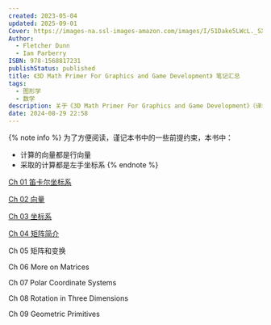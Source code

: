 ```yaml
---
created: 2023-05-04
updated: 2025-09-01
Cover: https://images-na.ssl-images-amazon.com/images/I/51Dake5LWcL._SX404_BO1,204,203,200_.jpg
Author:
  - Fletcher Dunn
  - Ian Parberry
ISBN: 978-1568817231
publishStatus: published
title: 《3D Math Primer For Graphics and Game Development》 笔记汇总
tags:
  - 图形学
  - 数学
description: 关于《3D Math Primer For Graphics and Game Development》（译名 《3D 数学基础：图形与游戏开发》）的阅读笔记，包含笛卡尔坐标系，矢量，坐标系转换等各种信息。
date: 2024-08-29 22:58
---
```


{% note info %}
为了方便阅读，谨记本书中的一些前提约束，本书中：
-   计算的向量都是行向量
-   采取的计算都是左手坐标系
{% endnote %}

[Ch 01 笛卡尔坐标系](/ch_01_cartesian_coordinate_systems)

[Ch 02 向量](/ch_02_vectors)

[Ch 03 坐标系](/ch_03_multiple_coordinate_spaces)

[Ch 04 矩阵简介](/ch_04_introduction_to_matrices)

Ch 05 矩阵和变换

Ch 06 More on Matrices

Ch 07 Polar Coordinate Systems

Ch 08 Rotation in Three Dimensions

Ch 09 Geometric Primitives

